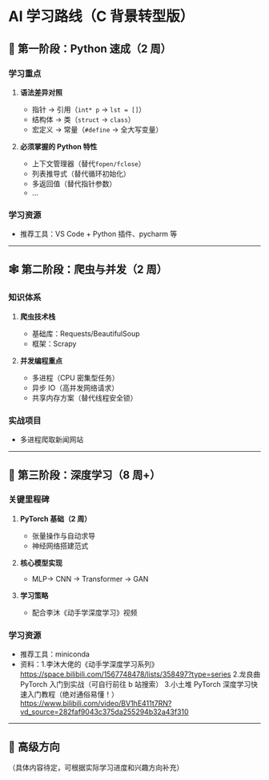 # AI 学习路线（C 背景转型版）

## 📌 第一阶段：Python 速成（2 周）

### 学习重点

1. **语法差异对照**

   - 指针 → 引用（`int* p` → `lst = []`）
   - 结构体 → 类（`struct` → `class`）
   - 宏定义 → 常量（`#define` → 全大写变量）

2. **必须掌握的 Python 特性**
   - 上下文管理器（替代`fopen/fclose`）
   - 列表推导式（替代循环初始化）
   - 多返回值（替代指针参数）
   - ...

### 学习资源

- 推荐工具：VS Code + Python 插件、pycharm 等

---

## 🕸️ 第二阶段：爬虫与并发（2 周）

### 知识体系

1. **爬虫技术栈**

   - 基础库：Requests/BeautifulSoup
   - 框架：Scrapy

2. **并发编程重点**
   - 多进程（CPU 密集型任务）
   - 异步 IO（高并发网络请求）
   - 共享内存方案（替代线程安全锁）

### 实战项目

- 多进程爬取新闻网站

---

## 🧠 第三阶段：深度学习（8 周+）

### 关键里程碑

1. **PyTorch 基础（2 周）**

   - 张量操作与自动求导
   - 神经网络搭建范式

2. **核心模型实现**

   - MLP→ CNN → Transformer → GAN

3. **学习策略**
   - 配合李沐《动手学深度学习》视频

### 学习资源

- 推荐工具：miniconda
- 资料：1.李沐大佬的《动手学深度学习系列》https://space.bilibili.com/1567748478/lists/358497?type=series 2.龙良曲 PyTorch 入门到实战（可自行前往 b 站搜索） 3.小土堆 PyTorch 深度学习快速入门教程（绝对通俗易懂！）https://www.bilibili.com/video/BV1hE411t7RN?vd_source=282faf9043c375da255294b32a43f310

---

## 🚀 高级方向

（具体内容待定，可根据实际学习进度和兴趣方向补充）
